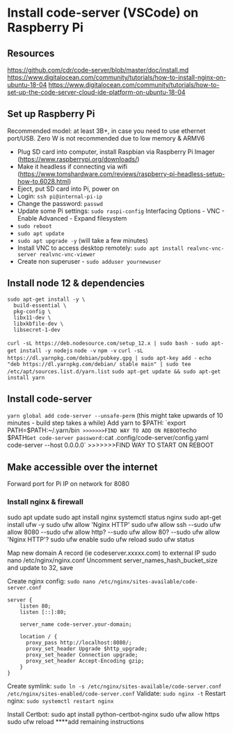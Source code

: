 # Install code-server (VSCode) on Raspberry Pi

## Resources
https://github.com/cdr/code-server/blob/master/doc/install.md
https://www.digitalocean.com/community/tutorials/how-to-install-nginx-on-ubuntu-18-04
https://www.digitalocean.com/community/tutorials/how-to-set-up-the-code-server-cloud-ide-platform-on-ubuntu-18-04

## Set up Raspberry Pi
Recommended model: at least 3B+, in case you need to use ethernet port/USB. Zero W is not recommended due to low memory & ARMV6

* Plug SD card into computer, install Raspbian via Raspberry Pi Imager (https://www.raspberrypi.org/downloads/)
* Make it headless if connecting via wifi (https://www.tomshardware.com/reviews/raspberry-pi-headless-setup-how-to,6028.html)
* Eject, put SD card into Pi, power on
* Login: `ssh pi@internal-pi-ip`
* Change the password: `passwd`
* Update some Pi settings: `sudo raspi-config`
  Interfacing Options - VNC - Enable
  Advanced - Expand filesystem 
* `sudo reboot`
* `sudo apt update`
* `sudo apt upgrade -y`  (will take a few minutes)
* Install VNC to access desktop remotely: `sudo apt install realvnc-vnc-server realvnc-vnc-viewer`
* Create non superuser - `sudo adduser yournewuser`

## Install node 12 & dependencies
```
sudo apt-get install -y \
  build-essential \
  pkg-config \
  libx11-dev \
  libxkbfile-dev \
  libsecret-1-dev
```
`curl -sL https://deb.nodesource.com/setup_12.x | sudo bash -`
`sudo apt-get install -y nodejs`
`node -v`
`npm -v`
`curl -sL https://dl.yarnpkg.com/debian/pubkey.gpg | sudo apt-key add -`
`echo "deb https://dl.yarnpkg.com/debian/ stable main" | sudo tee /etc/apt/sources.list.d/yarn.list`
`sudo apt-get update && sudo apt-get install yarn`

## Install code-server
`yarn global add code-server --unsafe-perm` (this might take upwards of 10 minutes - build step takes a while)
Add yarn to $PATH: `export PATH=$PATH:~/.yarn/bin`  >>>>>>>FIND WAY TO ADD ON REBOOT
`echo $PATH`
Get code-server password: `cat .config/code-server/config.yaml`
`code-server --host 0.0.0.0`    >>>>>>>FIND WAY TO START ON REBOOT

## Make accessible over the internet
Forward port for Pi IP on network for 8080

### Install nginx & firewall
sudo apt update
sudo apt install nginx
systemctl status nginx
sudo apt-get install ufw -y
sudo ufw allow 'Nginx HTTP'
sudo ufw allow ssh
--sudo ufw allow 8080
--sudo ufw allow http?
--sudo ufw allow 80?
--sudo ufw allow 'Nginx HTTP'?
sudo ufw enable
sudo ufw reload
sudo ufw status

Map new domain A record (ie codeserver.xxxxx.com) to external IP
sudo nano /etc/nginx/nginx.conf
Uncomment server_names_hash_bucket_size and update to 32, save

Create nginx config: `sudo nano /etc/nginx/sites-available/code-server.conf`
```
server {
    listen 80;
    listen [::]:80;

    server_name code-server.your-domain;

    location / {
      proxy_pass http://localhost:8080/;
      proxy_set_header Upgrade $http_upgrade;
      proxy_set_header Connection upgrade;
      proxy_set_header Accept-Encoding gzip;
    }
}
```

Create symlink: `sudo ln -s /etc/nginx/sites-available/code-server.conf /etc/nginx/sites-enabled/code-server.conf`
Validate: `sudo nginx -t`
Restart nginx: `sudo systemctl restart nginx`

Install Certbot:
sudo apt install python-certbot-nginx
sudo ufw allow https
sudo ufw reload
****add remaining instructions

